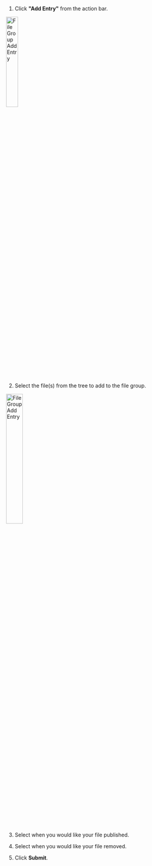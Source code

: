 1. Click **"Add Entry"** from the action bar.

<p><img src="/static/images/file-group/file-group-add-entry-menu.jpg" alt="File Group Add Entry" style="width: 25%;"></p>

2. Select the file(s) from the tree to add to the file group.

<p><img src="/static/images/file-group/file-group-add-entry.jpg" alt="File Group Add Entry" style="width: 30%;"></p>

3. Select when you would like your file published.

4. Select when you would like your file removed.

5. Click <span class="text-blue">**Submit**</span>.